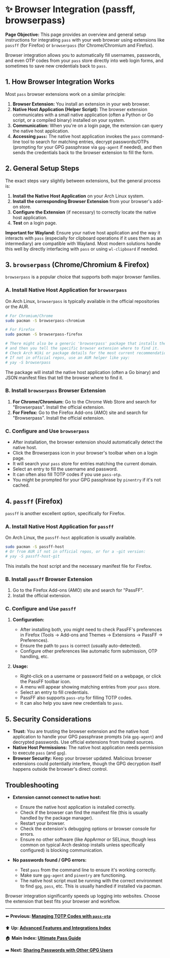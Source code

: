# ✨ Browser Integration (passff, browserpass)

**Page Objective:** This page provides an overview and general setup instructions for integrating `pass` with your web browser using extensions like `passff` (for Firefox) or `browserpass` (for Chrome/Chromium and Firefox).

Browser integration allows you to automatically fill usernames, passwords, and even OTP codes from your `pass` store directly into web login forms, and sometimes to save new credentials back to `pass`.

## 1. How Browser Integration Works

Most `pass` browser extensions work on a similar principle:
1.  **Browser Extension:** You install an extension in your web browser.
2.  **Native Host Application (Helper Script):** The browser extension communicates with a small native application (often a Python or Go script, or a compiled binary) installed on your system.
3.  **Communication:** When you're on a login page, the extension can query the native host application.
4.  **Accessing `pass`:** The native host application invokes the `pass` command-line tool to search for matching entries, decrypt passwords/OTPs (prompting for your GPG passphrase via `gpg-agent` if needed), and then sends the credentials back to the browser extension to fill the form.

## 2. General Setup Steps

The exact steps vary slightly between extensions, but the general process is:

1.  **Install the Native Host Application** on your Arch Linux system.
2.  **Install the corresponding Browser Extension** from your browser's add-on store.
3.  **Configure the Extension** (if necessary) to correctly locate the native host application.
4.  **Test** on a login page.

**Important for Wayland:**
Ensure your native host application and the way it interacts with `pass` (especially for clipboard operations if it uses them as an intermediary) are compatible with Wayland. Most modern solutions handle this well by directly interfacing with `pass` or using `wl-clipboard` if needed.

## 3. `browserpass` (Chrome/Chromium & Firefox)

`browserpass` is a popular choice that supports both major browser families.

### A. Install Native Host Application for `browserpass`

On Arch Linux, `browserpass` is typically available in the official repositories or the AUR.
```bash
# For Chromium/Chrome
sudo pacman -S browserpass-chromium

# For Firefox
sudo pacman -S browserpass-firefox

# There might also be a generic 'browserpass' package that installs the host
# and then you tell the specific browser extension where to find it.
# Check Arch Wiki or package details for the most current recommendation.
# If not in official repos, use an AUR helper like yay:
# yay -S browserpass
```
The package will install the native host application (often a Go binary) and JSON manifest files that tell the browser where to find it.

### B. Install `browserpass` Browser Extension

1.  **For Chrome/Chromium:** Go to the Chrome Web Store and search for "Browserpass". Install the official extension.
2.  **For Firefox:** Go to the Firefox Add-ons (AMO) site and search for "Browserpass". Install the official extension.

### C. Configure and Use `browserpass`

*   After installation, the browser extension should automatically detect the native host.
*   Click the Browserpass icon in your browser's toolbar when on a login page.
*   It will search your `pass` store for entries matching the current domain.
*   Select an entry to fill the username and password.
*   It can often also fill TOTP codes if you use `pass-otp`.
*   You might be prompted for your GPG passphrase by `pinentry` if it's not cached.

## 4. `passff` (Firefox)

`passff` is another excellent option, specifically for Firefox.

### A. Install Native Host Application for `passff`

On Arch Linux, the `passff-host` application is usually available.
```bash
sudo pacman -S passff-host
# Or from AUR if not in official repos, or for a -git version:
# yay -S passff-host-git
```
This installs the host script and the necessary manifest file for Firefox.

### B. Install `passff` Browser Extension

1.  Go to the Firefox Add-ons (AMO) site and search for "PassFF".
2.  Install the official extension.

### C. Configure and Use `passff`

1.  **Configuration:**
    *   After installing both, you might need to check PassFF's preferences in Firefox (Tools -> Add-ons and Themes -> Extensions -> PassFF -> Preferences).
    *   Ensure the path to `pass` is correct (usually auto-detected).
    *   Configure other preferences like automatic form submission, OTP handling, etc.

2.  **Usage:**
    *   Right-click on a username or password field on a webpage, or click the PassFF toolbar icon.
    *   A menu will appear showing matching entries from your `pass` store.
    *   Select an entry to fill credentials.
    *   PassFF also supports `pass-otp` for filling TOTP codes.
    *   It can also help you save new credentials to `pass`.

## 5. Security Considerations

*   **Trust:** You are trusting the browser extension and the native host application to handle your GPG passphrase prompts (via `gpg-agent`) and decrypted passwords. Use official extensions from trusted sources.
*   **Native Host Permissions:** The native host application needs permission to execute `pass` (and `gpg`).
*   **Browser Security:** Keep your browser updated. Malicious browser extensions could potentially interfere, though the GPG decryption itself happens outside the browser's direct control.

## Troubleshooting

*   **Extension cannot connect to native host:**
    *   Ensure the native host application is installed correctly.
    *   Check if the browser can find the manifest file (this is usually handled by the package manager).
    *   Restart your browser.
    *   Check the extension's debugging options or browser console for errors.
    *   Ensure no other software (like AppArmor or SELinux, though less common on typical Arch desktop installs unless specifically configured) is blocking communication.

*   **No passwords found / GPG errors:**
    *   Test `pass` from the command line to ensure it's working correctly.
    *   Make sure `gpg-agent` and `pinentry` are functioning.
    *   The native host script must be running with the correct environment to find `gpg`, `pass`, etc. This is usually handled if installed via pacman.

Browser integration significantly speeds up logging into websites. Choose the extension that best fits your browser and workflow.

---
⬅️ **Previous: [Managing TOTP Codes with `pass-otp`](./8.1_Pass_OTP.md)**

⬆️ **Up: [Advanced Features and Integrations Index](./README.md)**

🏠 **Main Index: [Ultimate Pass Guide](../README.md)**

➡️ **Next: [Sharing Passwords with Other GPG Users](./8.3_Sharing_Passwords.md)**
